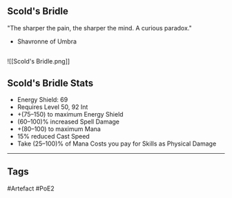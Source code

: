 ## Scold's Bridle
"The sharper the pain, the sharper the mind.
A curious paradox."
- Shavronne of Umbra
##
![[Scold's Bridle.png]]
## Scold's Bridle Stats
- Energy Shield: 69
- Requires Level 50, 92 Int
- +(75–150) to maximum Energy Shield
- (60–100)% increased Spell Damage
- +(80–100) to maximum Mana
- 15% reduced Cast Speed
- Take (25–100)% of Mana Costs you pay for Skills as Physical Damage


---
## Tags
#Artefact
#PoE2